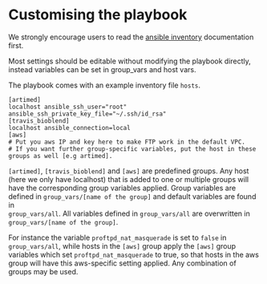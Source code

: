 # Customising the playbook

We strongly encourage users to read the [ansible inventory](https://docs.ansible.com/ansible/intro_inventory.html) documentation first.  

Most settings should be editable without modifying the playbook directly,
instead variables can be set in group_vars and host vars.

The playbook comes with an example inventory file `hosts`.
```
[artimed]
localhost ansible_ssh_user="root" ansible_ssh_private_key_file="~/.ssh/id_rsa"
[travis_bioblend]
localhost ansible_connection=local
[aws]
# Put you aws IP and key here to make FTP work in the default VPC.
# If you want further group-specific variables, put the host in these groups as well [e.g artimed].
```
`[artimed]`, `[travis_bioblend]` and `[aws]` are predefined groups. Any host (here we only have localhost) that
is added to one or multiple groups will have the corresponding group variables applied.
Group variables are defined in `group_vars/[name of the group]` and default variables are found in   
`group_vars/all`.
All variables defined in `group_vars/all` are overwritten in `group_vars/[name of the group]`.  

For instance the variable `proftpd_nat_masquerade` is set to `false` in `group_vars/all`, while hosts in the `[aws]` group
apply the `[aws]` group variables which set `proftpd_nat_masquerade` to true, so that hosts in the aws group will have
this aws-specific setting applied. Any combination of groups may be used.

[//]: # (TODO: Write-up extra-files, tools, workflows, which variables win.)